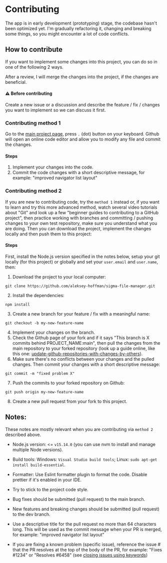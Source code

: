 # Contributing

The app is in early development (prototyping) stage, the codebase hasn't been optimized yet. I'm gradually refactoring it, changing and breaking some things, so you might encounter a lot of code conflicts.

## How to contribute

If you want to implement some changes into this project, you can do so in one of the following 2 ways.

After a review, I will merge the changes into the project, if the changes are beneficial.

#### ⚠ Before contributing

Create a new issue or a discussion and describe the feature / fix / changes you want to implement so we can discuss it first.

### Contributing method 1

Go to the [main project page](https://github.com/aleksey-hoffman/sigma-file-manager), press `.` (dot) button on your keyboard. Github will open an online code editor and allow you to modify any file and commit the changes.

#### Steps

1. Implement your changes into the code.
2. Commit the code changes with a short descriptive message, for example: "improved navigator list layout"

### Contributing method 2

If you are new to contributing code, try the `method 1` instead or, if you want to learn and try this more advanced method, watch several video tutorials about "Git" and look up a few "beginner guides to contributing to a GitHub project", then practice working with branches and committing / pushing changes to your own test repository, make sure you understand what you are doing. Then you can download the project, implement the changes locally and then push them to this project:

#### Steps

First, install the Node.js version specified in the notes below, setup your git locally (for this project) or globally and set your `user.email` and `user.name`, then:

1. Download the project to your local computer:

```
git clone https://github.com/aleksey-hoffman/sigma-file-manager.git
```

2. Install the dependencies:

```
npm install
```

3. Create a new branch for your feature / fix with a meaningful name:
```
git checkout -b my-new-feature-name
```
4. Implement your changes on the branch.
5. Check the Github page of your fork and if it says "This branch is X commits behind PROJECT_NAME:main", then pull the changes from the main repository to your forked repository (look up a guide online, like this one: [update-github-repositories-with-changes-by-others](https://www.earthdatascience.org/courses/intro-to-earth-data-science/git-github/github-collaboration/update-github-repositories-with-changes-by-others)).
6. Make sure there's no conflicts between your changes and the pulled changes. Then commit your changes with a short descriptive message:
```
git commit -m "fixed problem X"
```
7. Push the commits to your forked repository on Github:
```
git push origin my-new-feature-name
```
8. Create a new pull request from your fork to this project.

## Notes:

These notes are mostly relevant when you are contributing via `method 2` described above.

- Node.js version: <= `v15.14.0` (you can use nvm to install and manage multiple Node versions).

- Build tools: Windows: `Visual Studio build tools`; Linux: `sudo apt-get install build-essential`.

- Formatter: Use Eslint formatter plugin to format the code. Disable prettier if it's enabled in your IDE.

- Try to stick to the project code style. 

- Bug fixes should be submitted (pull request) to the main branch.

- New features and breaking changes should be submitted (pull request) to the dev branch.

- Use a descriptive title for the pull request no more than 64 characters long. This will be used as the commit message when your PR is merged, for example: "improved navigator list layout"

- If you are fixing a known problem (specific issue), reference the issue # that the PR resolves at the top of the body of the PR, for example: "Fixes #1234" or "Resolves #6458" (see [closing issues using keywords](https://help.github.com/en/github/managing-your-work-on-github/linking-a-pull-request-to-an-issue))
